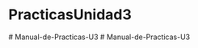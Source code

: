 # PracticasUnidad3
#   M a n u a l - d e - P r a c t i c a s - U 3  
 #   M a n u a l - d e - P r a c t i c a s - U 3  
 